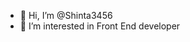 - 👋 Hi, I’m @Shinta3456
- 👀 I’m interested in Front End developer

<!---
Shinta3456/Shinta3456 is a ✨ special ✨ repository because its `README.md` (this file) appears on your GitHub profile.
You can click the Preview link to take a look at your changes.
--->
